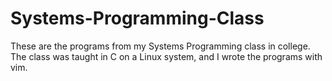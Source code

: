 # Systems-Programming-Class
These are the programs from my Systems Programming class in college.
The class was taught in C on a Linux system, and I wrote the programs with vim.
